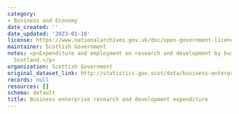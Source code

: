 ```yaml
---
category:
- Business and Economy
date_created: ''
date_updated: '2023-01-10'
license: https://www.nationalarchives.gov.uk/doc/open-government-licence/version/3/
maintainer: Scottish Government
notes: <p>Expenditure and employment on research and development by businesses in
  Scotland.</p>
organization: Scottish Government
original_dataset_link: http://statistics.gov.scot/data/business-enterprise-research-and-development-expenditure
records: null
resources: []
schema: default
title: Business enterprise research and development expenditure
---
```

